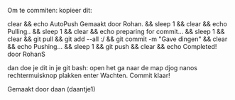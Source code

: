 Om te commiten:
kopieer dit:


 clear && echo AutoPush Gemaakt door Rohan. && sleep 1 && clear && echo Pulling.. && sleep 1 && clear && echo preparing for commit... && sleep 1 && clear && git pull && git add --all :/ && git commit -m "Gave dingen" && clear && echo Pushing... && sleep 1 &&  git push && clear && echo Completed! door RohanS



dan doe je dit in je git bash:
open het
ga naar de map djog nanos
rechtermuisknop
plakken
enter
Wachten.
Commit klaar!



Gemaakt door daan (daantje1)